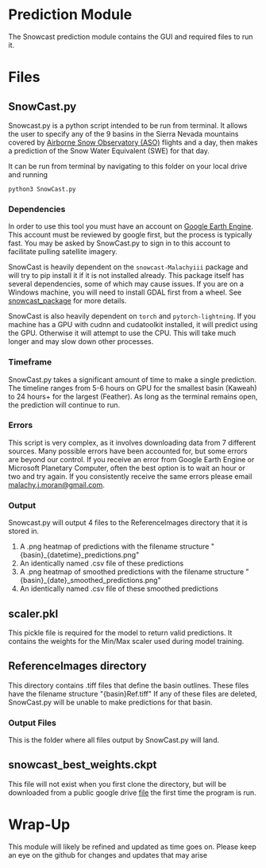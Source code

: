# Prediction Module

The Snowcast prediction module contains the GUI and required files to run it.

# Files

## SnowCast.py

Snowcast.py is a python script intended to be run from terminal. It allows the user to specify any of the 9 basins in the Sierra Nevada mountains covered by [Airborne Snow Observatory (ASO)](https://data.airbornesnowobservatories.com/) flights and a day, then makes a prediction of the Snow Water Equivalent (SWE) for that day.

It can be run from terminal by navigating to this folder on your local drive and running

`python3 SnowCast.py`

### Dependencies

In order to use this tool you must have an account on [Google Earth Engine](https://signup.earthengine.google.com/). This account must be reviewed by google first, but the process is typically fast. You may be asked by SnowCast.py to sign in to this account to facilitate pulling satellite imagery.

SnowCast is heavily dependent on the `snowcast-Malachyiii` package and will try to pip install it if it is not installed already. This package itself has several dependencies, some of which may cause issues. If you are on a Windows machine, you will need to install GDAL first from a wheel. See [snowcast_package](https://github.com/Malachyiii/snowcast_package) for more details.

SnowCast is also heavily dependent on `torch` and `pytorch-lightning`. If you machine has a GPU with cudnn and cudatoolkit installed, it will predict using the GPU. Otherwise it will attempt to use the CPU. This will take much longer and may slow down other processes.

### Timeframe

SnowCast.py takes a significant amount of time to make a single prediction. The timeline ranges from 5-6 hours on GPU for the smallest basin (Kaweah) to 24 hours+ for the largest (Feather). As long as the terminal remains open, the prediction will continue to run.

### Errors

This script is very complex, as it involves downloading data from 7 different sources. Many possible errors have been accounted for, but some errors are beyond our control. If you receive an error from Google Earth Engine or Microsoft Planetary Computer, often the best option is to wait an hour or two and try again. If you consistently receive the same errors please email malachy.j.moran@gmail.com.

### Output

Snowcast.py will output 4 files to the ReferenceImages directory that it is stored in.
1. A .png heatmap of predictions with the filename structure "{basin}_{datetime}_predictions.png"
2. An identically named .csv file of these predictions
3. A .png heatmap of smoothed predictions with the filename structure "{basin}_{date}_smoothed_predictions.png"
4. An identically named .csv file of these smoothed predictions

## scaler.pkl

This pickle file is required for the model to return valid predictions. It contains the weights for the Min/Max scaler used during model training.

## ReferenceImages directory

This directory contains .tiff files that define the basin outlines. These files have the filename structure "{basin}Ref.tiff" If any of these files are deleted, SnowCast.py will be unable to make predictions for that basin.

### Output Files

This is the folder where all files output by SnowCast.py will land.

## snowcast_best_weights.ckpt

This file will not exist when you first clone the directory, but will be downloaded from a public google drive [file](https://drive.google.com/file/d/1-Zk60aN6ImQ4XResdTvKeriP_DlTGofu/view?usp=sharing) the first time the program is run.

# Wrap-Up

This module will likely be refined and updated as time goes on. Please keep an eye on the github for changes and updates that may arise
